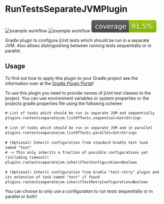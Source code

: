 # RunTestsSeparateJVMPlugin

![example workflow](https://github.com/thahnen/RunTestsSeperateJVMPlugin/actions/workflows/gradle.yml/badge.svg)
![example workflow](https://github.com/thahnen/RunTestsSeperateJVMPlugin/actions/workflows/gradle_validation.yml/badge.svg)
[![Coverage](.github/badges/jacoco.svg)](https://github.com/thahnen/RunTestsSeperateJVMPlugin/actions/workflows/gradle.yml)

Gradle plugin to configure jUnit tests which should be run in a separate JVM. Also allows distinguishing between running
tests sequentially or in parallel.

## Usage

To find out how to apply this plugin to your Gradle project see the information over at the
[Gradle Plugin Portal](https://plugins.gradle.org/plugin/com.github.thahnen.runtestsseparatejvm)!

To use this plugin you need to provide names of jUnit test classes to the project. You can use environment variables or
system properties or the projects gradle.properties file using the following scheme:

```properties
# List of tasks which should be run in separate JVM and sequentially
plugins.runtestsseparatejvm.listOfTests.sequential=Set<String>

# List of tasks which should be run in separate JVM and in parallel
plugins.runtestsseparatejvm.listOfTests.parallel=Set<String>

# (Optional) Inherit configuration from standard Gradle test task named "test"
# -> This only inherits a fraction of possible configurations yet (including timeout)!
plugins.runtestsseparatejvm.inheritTestConfiguration=Boolean

# (Optional) Inherit configuration from Gradle "test-retry" plugin and its extension of task named "test" if found
plugins.runtestsseparatejvm.inheritTestRetryConfiguration=Boolean
```

You can choose to only use a configuration to run tests sequentially or in parallel or both!
